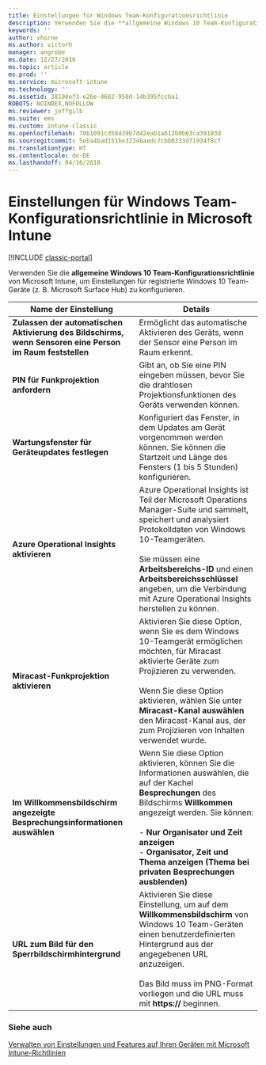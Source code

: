 ```yaml
---
title: Einstellungen für Windows Team-Konfigurationsrichtlinie
description: Verwenden Sie die **allgemeine Windows 10 Team-Konfigurationsrichtlinie** von Microsoft Intune, um Einstellungen für registrierte Windows 10 Team-Geräte (z. B. Microsoft Surface Hub) zu konfigurieren.
keywords: ''
author: vhorne
ms.author: victorh
manager: angrobe
ms.date: 12/27/2016
ms.topic: article
ms.prod: ''
ms.service: microsoft-intune
ms.technology: ''
ms.assetid: 38194ef3-e26e-4682-958d-14b395fccba1
ROBOTS: NOINDEX,NOFOLLOW
ms.reviewer: jeffgilb
ms.suite: ems
ms.custom: intune-classic
ms.openlocfilehash: 70b1091cd58439b7d42eab1a612b0b63ca39103d
ms.sourcegitcommit: 5eba4bad151be32346aedc7cbb0333d71934f8cf
ms.translationtype: HT
ms.contentlocale: de-DE
ms.lasthandoff: 04/16/2018
---
```

# <a name="windows-team-configuration-policy-settings-in-microsoft-intune"></a>Einstellungen für Windows Team-Konfigurationsrichtlinie in Microsoft Intune

[!INCLUDE [classic-portal](../includes/classic-portal.md)]

Verwenden Sie die **allgemeine Windows 10 Team-Konfigurationsrichtlinie** von Microsoft Intune, um Einstellungen für registrierte Windows 10 Team-Geräte (z. B. Microsoft Surface Hub) zu konfigurieren.


|                                  Name der Einstellung                                   |                                                                                                                                                                Details                                                                                                                                                                |
|---------------------------------------------------------------------------------|---------------------------------------------------------------------------------------------------------------------------------------------------------------------------------------------------------------------------------------------------------------------------------------------------------------------------------------|
|  <strong>Zulassen der automatischen Aktivierung des Bildschirms, wenn Sensoren eine Person im Raum feststellen</strong>   |                                                                                                                         Ermöglicht das automatische Aktivieren des Geräts, wenn der Sensor eine Person im Raum erkennt.                                                                                                                          |
|              <strong>PIN für Funkprojektion anfordern</strong>               |                                                                                                             Gibt an, ob Sie eine PIN eingeben müssen, bevor Sie die drahtlosen Projektionsfunktionen des Geräts verwenden können.                                                                                                             |
|          <strong>Wartungsfenster für Geräteupdates festlegen</strong>           |                                                                                          Konfiguriert das Fenster, in dem Updates am Gerät vorgenommen werden können. Sie können die Startzeit und Länge des Fensters (1 bis 5 Stunden) konfigurieren.                                                                                           |
|               <strong>Azure Operational Insights aktivieren</strong>                |                  Azure Operational Insights ist Teil der Microsoft Operations Manager-Suite und sammelt, speichert und analysiert Protokolldaten von Windows 10-Teamgeräten.<br /><br />Sie müssen eine <strong>Arbeitsbereichs-ID</strong> und einen <strong>Arbeitsbereichsschlüssel</strong> angeben, um die Verbindung mit Azure Operational Insights herstellen zu können.                   |
|              <strong>Miracast-Funkprojektion aktivieren</strong>               |                                          Aktivieren Sie diese Option, wenn Sie es dem Windows 10-Teamgerät ermöglichen möchten, für Miracast aktivierte Geräte zum Projizieren zu verwenden.<br /><br />Wenn Sie diese Option aktivieren, wählen Sie unter <strong>Miracast-Kanal auswählen</strong> den Miracast-Kanal aus, der zum Projizieren von Inhalten verwendet wurde.                                           |
| <strong>Im Willkommensbildschirm angezeigte Besprechungsinformationen auswählen</strong> | Wenn Sie diese Option aktivieren, können Sie die Informationen auswählen, die auf der Kachel <strong>Besprechungen</strong> des Bildschirms <strong>Willkommen</strong> angezeigt werden. Sie können:<br /><br />-   <strong>Nur Organisator und Zeit anzeigen</strong><br />-   <strong>Organisator, Zeit und Thema anzeigen (Thema bei privaten Besprechungen ausblenden)</strong> |
|                <strong>URL zum Bild für den Sperrbildschirmhintergrund</strong>                 |                                           Aktivieren Sie diese Einstellung, um auf dem <strong>Willkommensbildschirm</strong> von Windows 10 Team-Geräten einen benutzerdefinierten Hintergrund aus der angegebenen URL anzuzeigen.<br /><br />Das Bild muss im PNG-Format vorliegen und die URL muss mit <strong>https://</strong> beginnen.                                            |

### <a name="see-also"></a>Siehe auch
[Verwalten von Einstellungen und Features auf Ihren Geräten mit Microsoft Intune-Richtlinien](manage-settings-and-features-on-your-devices-with-microsoft-intune-policies.md)

